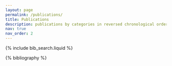 ```yaml
---
layout: page
permalink: /publications/
title: Publications
description: publications by categories in reversed chronological order. generated by jekyll-scholar. 
nav: true
nav_order: 2
---
```


<!-- _pages/publications.md -->

<!-- Bibsearch Feature -->

{% include bib_search.liquid %}

<div class="publications">

{% bibliography %}

</div>
